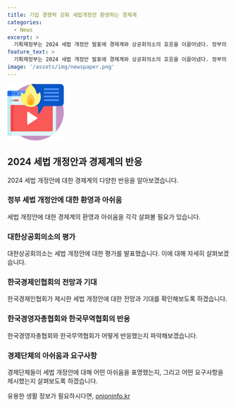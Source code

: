 ```yaml
---
title: 기업 경쟁력 강화 세법개정안 환영하는 경제계
categories:
  - News
excerpt: >
  기획재정부는 2024 세법 개정안 발표에 경제계와 상공회의소의 호응을 이끌어냈다. 정부의 노력에 대한 긍정적 반응과 함께 불만도 제기되었다. 강 본부장은 상속세와 법인세에 대한 여전히 높은 세율과 미흡한 부분을 언급하며 보완을 요청했다. 한편, 경제인협회와 무역협회는 세법의 개정이 기업 투자와 경쟁력 증진에 도움이 될 것으로 기대했다.
feature_text: >
  기획재정부는 2024 세법 개정안 발표에 경제계와 상공회의소의 호응을 이끌어냈다. 정부의 노력에 대한 긍정적 반응과 함께 불만도 제기되었다. 강 본부장은 상속세와 법인세에 대한 여전히 높은 세율과 미흡한 부분을 언급하며 보완을 요청했다. 한편, 경제인협회와 무역협회는 세법의 개정이 기업 투자와 경쟁력 증진에 도움이 될 것으로 기대했다.
image: '/assets/img/newspaper.png'
---
```


<p><img src="/assets/img/news.png" alt="rentncar 속보" /></p>

<h2 data-ke-size="size26">2024 세법 개정안과 경제계의 반응</h2>

<p>2024 세법 개정안에 대한 경제계의 다양한 반응을 알아보겠습니다.</p>

<p data-ke-size="size16"></p>

<h3>정부 세법 개정안에 대한 환영과 아쉬움</h3>

<p>세법 개정안에 대한 경제계의 환영과 아쉬움을 각각 살펴볼 필요가 있습니다.</p>

<p data-ke-size="size16"></p>

<h3>대한상공회의소의 평가</h3>

<p>대한상공회의소는 세법 개정안에 대한 평가를 발표했습니다. 이에 대해 자세히 살펴보겠습니다.</p>

<p data-ke-size="size16"></p>

<h3>한국경제인협회의 전망과 기대</h3>

<p>한국경제인협회가 제시한 세법 개정안에 대한 전망과 기대를 확인해보도록 하겠습니다.</p>

<p data-ke-size="size16"></p>

<h3>한국경영자총협회와 한국무역협회의 반응</h3>

<p>한국경영자총협회와 한국무역협회가 어떻게 반응했는지 파악해보겠습니다.</p>

<p data-ke-size="size16"></p>

<h3>경제단체의 아쉬움과 요구사항</h3>

<p>경제단체들이 세법 개정안에 대해 어떤 아쉬움을 표명했는지, 그리고 어떤 요구사항을 제시했는지 살펴보도록 하겠습니다.</p>
유용한 생활 정보가 필요하시다면, <a href="https://onioninfo.kr" rel="dofollow">onioninfo.kr</a>


